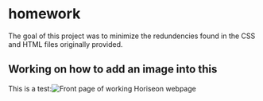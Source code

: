 # homework
The goal of this project was to minimize the redundencies found in the CSS and HTML files originally provided.
## Working on how to add an image into this
This is a test:![Front page of working Horiseon webpage](assets/images/horiseonFrontPage.png)

